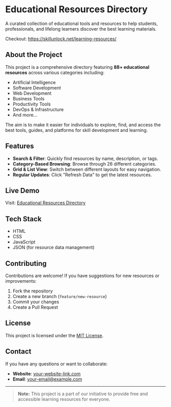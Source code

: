 # Educational Resources Directory

A curated collection of educational tools and resources to help students, professionals, and lifelong learners discover the best learning materials.

Checkout: https://skillunlock.net/learning-resources/

## About the Project

This project is a comprehensive directory featuring **88+ educational resources** across various categories including:
- Artificial Intelligence
- Software Development
- Web Development
- Business Tools
- Productivity Tools
- DevOps & Infrastructure
- And more...

The aim is to make it easier for individuals to explore, find, and access the best tools, guides, and platforms for skill development and learning.

## Features

- **Search & Filter**: Quickly find resources by name, description, or tags.  
- **Category-Based Browsing**: Browse through 26 different categories.  
- **Grid & List View**: Switch between different layouts for easy navigation.  
- **Regular Updates**: Click "Refresh Data" to get the latest resources.

## Live Demo

Visit: [Educational Resources Directory](https://your-website-link.com)

## Tech Stack

- HTML
- CSS
- JavaScript
- JSON (for resource data management)

## Contributing

Contributions are welcome! If you have suggestions for new resources or improvements:
1. Fork the repository
2. Create a new branch (`feature/new-resource`)
3. Commit your changes
4. Create a Pull Request

## License

This project is licensed under the [MIT License](LICENSE).

## Contact

If you have any questions or want to collaborate:
- **Website**: [your-website-link.com](https://your-website-link.com)
- **Email**: your-email@example.com

---

> **Note:** This project is a part of our initiative to provide free and accessible learning resources for everyone.
